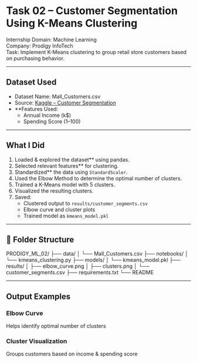 #  Task 02 – Customer Segmentation Using K-Means Clustering

Internship Domain: Machine Learning  
Company: Prodigy InfoTech  
Task: Implement K-Means clustering to group retail store customers based on purchasing behavior.

---

##  Dataset Used

- Dataset Name: Mall_Customers.csv  
- Source: [Kaggle – Customer Segmentation](https://www.kaggle.com/datasets/vjchoudhary7/customer-segmentation-tutorial-in-python)  
- **Features Used:
  - Annual Income (k$)
  - Spending Score (1–100)

---

## What I Did

1. Loaded & explored the dataset** using pandas.
2. Selected relevant features** for clustering.
3. Standardized** the data using `StandardScaler`.
4. Used the Elbow Method to determine the optimal number of clusters.
5. Trained a K-Means model with 5 clusters.
6. Visualized the resulting clusters.
7. Saved:
   - Clustered output to `results/customer_segments.csv`
   - Elbow curve and cluster plots
   - Trained model as `kmeans_model.pkl`

---

## 📂 Folder Structure

PRODIGY_ML_02/
├── data/
│ └── Mall_Customers.csv
├── notebooks/
│ └── kmeans_clustering.py
├── models/
│ └── kmeans_model.pkl
├── results/
│ ├── elbow_curve.png
│ ├── clusters.png
│ └── customer_segments.csv
├── requirements.txt
└── README

---

##  Output Examples

###  Elbow Curve
Helps identify optimal number of clusters

###  Cluster Visualization
Groups customers based on income & spending score
